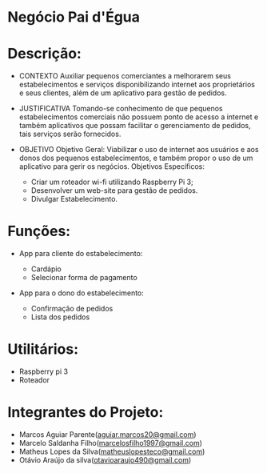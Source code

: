 # Negócio Pai d'Égua

# Descrição:

* CONTEXTO
  Auxiliar pequenos comerciantes a melhorarem seus estabelecimentos e serviços disponibilizando internet
aos proprietários e seus clientes, além de um aplicativo para gestão de pedidos.

* JUSTIFICATIVA
  Tomando-se conhecimento de que pequenos estabelecimentos comerciais não possuem ponto de acesso
a internet e também aplicativos que possam facilitar o gerenciamento de pedidos, tais serviços serão
fornecidos.

* OBJETIVO
  Objetivo Geral:
    Viabilizar o uso de internet aos usuários e aos donos dos pequenos estabelecimentos, e também propor o
uso de um aplicativo para gerir os negócios.
  Objetivos Específicos:
    - Criar um roteador wi-fi utilizando Raspberry Pi 3;
    - Desenvolver um web-site para gestão de pedidos.
    - Divulgar Estabelecimento.
    
# Funções:
  * App para cliente do estabelecimento:    
    - Cardápio
    - Selecionar forma de pagamento
    
  * App para o dono do estabelecimento:    
    - Confirmação de pedidos
    - Lista dos pedidos
    
# Utilitários:
  - Raspberry pi 3  
  - Roteador
  
# Integrantes do Projeto:
  - Marcos Aguiar Parente(aguiar.marcos20@gmail.com)
  - Marcelo Saldanha Filho(marcelosfilho1997@gmail.com)
  - Matheus Lopes da Silva(matheuslopesteco@gmail.com)
  - Otávio Araújo da silva(otavioaraujo490@gmail.com)
